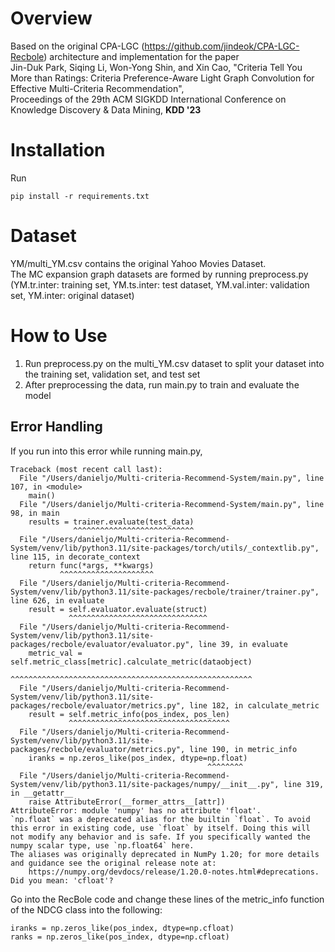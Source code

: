 # Overview

Based on the original CPA-LGC (https://github.com/jindeok/CPA-LGC-Recbole) architecture and implementation for the paper  
Jin-Duk Park, Siqing Li, Won-Yong Shin, and Xin Cao,
"Criteria Tell You More than Ratings: Criteria Preference-Aware Light Graph Convolution for Effective Multi-Criteria Recommendation",  
Proceedings of the 29th ACM SIGKDD International Conference on Knowledge Discovery & Data Mining, **KDD '23**

# Installation

Run

```
pip install -r requirements.txt
```

# Dataset

YM/multi_YM.csv contains the original Yahoo Movies Dataset.  
The MC expansion graph datasets are formed by running preprocess.py (YM.tr.inter: training set, YM.ts.inter: test dataset, YM.val.inter: validation set, YM.inter: original dataset)

# How to Use

1. Run preprocess.py on the multi_YM.csv dataset to split your dataset into the training set, validation set, and test set
2. After preprocessing the data, run main.py to train and evaluate the model

## Error Handling

If you run into this error while running main.py,

```
Traceback (most recent call last):
  File "/Users/danieljo/Multi-criteria-Recommend-System/main.py", line 107, in <module>
    main()
  File "/Users/danieljo/Multi-criteria-Recommend-System/main.py", line 98, in main
    results = trainer.evaluate(test_data)
              ^^^^^^^^^^^^^^^^^^^^^^^^^^^
  File "/Users/danieljo/Multi-criteria-Recommend-System/venv/lib/python3.11/site-packages/torch/utils/_contextlib.py", line 115, in decorate_context
    return func(*args, **kwargs)
           ^^^^^^^^^^^^^^^^^^^^^
  File "/Users/danieljo/Multi-criteria-Recommend-System/venv/lib/python3.11/site-packages/recbole/trainer/trainer.py", line 626, in evaluate
    result = self.evaluator.evaluate(struct)
             ^^^^^^^^^^^^^^^^^^^^^^^^^^^^^^^
  File "/Users/danieljo/Multi-criteria-Recommend-System/venv/lib/python3.11/site-packages/recbole/evaluator/evaluator.py", line 39, in evaluate
    metric_val = self.metric_class[metric].calculate_metric(dataobject)
                 ^^^^^^^^^^^^^^^^^^^^^^^^^^^^^^^^^^^^^^^^^^^^^^^^^^^^^^
  File "/Users/danieljo/Multi-criteria-Recommend-System/venv/lib/python3.11/site-packages/recbole/evaluator/metrics.py", line 182, in calculate_metric
    result = self.metric_info(pos_index, pos_len)
             ^^^^^^^^^^^^^^^^^^^^^^^^^^^^^^^^^^^^
  File "/Users/danieljo/Multi-criteria-Recommend-System/venv/lib/python3.11/site-packages/recbole/evaluator/metrics.py", line 190, in metric_info
    iranks = np.zeros_like(pos_index, dtype=np.float)
                                            ^^^^^^^^
  File "/Users/danieljo/Multi-criteria-Recommend-System/venv/lib/python3.11/site-packages/numpy/__init__.py", line 319, in __getattr__
    raise AttributeError(__former_attrs__[attr])
AttributeError: module 'numpy' has no attribute 'float'.
`np.float` was a deprecated alias for the builtin `float`. To avoid this error in existing code, use `float` by itself. Doing this will not modify any behavior and is safe. If you specifically wanted the numpy scalar type, use `np.float64` here.
The aliases was originally deprecated in NumPy 1.20; for more details and guidance see the original release note at:
    https://numpy.org/devdocs/release/1.20.0-notes.html#deprecations. Did you mean: 'cfloat'?
```

Go into the RecBole code and change these lines of the metric_info function of the NDCG class into the following:

```
iranks = np.zeros_like(pos_index, dtype=np.cfloat)
ranks = np.zeros_like(pos_index, dtype=np.cfloat)
```

